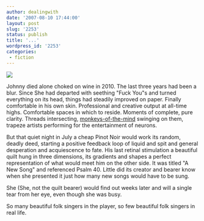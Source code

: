 ```yaml
---
author: dealingwith
date: '2007-08-10 17:44:00'
layout: post
slug: '2253'
status: publish
title: '...'
wordpress_id: '2253'
categories:
 - fiction
---
```


![][1]

Johnny died alone choked on wine in 2010. The last three years had been a
blur. Since She had departed with seething "Fuck You"s and turned everything
on its head, things had steadily improved on paper. Finally comfortable in his
own skin. Professional and creative output at all-time highs. Comfortable
spaces in which to reside. Moments of complete, pure clarity. Threads
intersecting, [monkeys-of-the-mind][2] swinging on them, trapeze artists
performing for the entertainment of neurons.

But that quiet night in July a cheap Pinot Noir would work its random, deadly
deed, starting a positive feedback loop of liquid and spit and general
desperation and acquiescence to fate. His last retinal stimulation a beautiful
quilt hung in three dimensions, its gradients and shapes a perfect
representation of what would meet him on the other side. It was titled "A New
Song" and referenced Psalm 40. Little did its creator and bearer know when she
presented it just how many new songs would have to be sung.

She (She, not the quilt bearer) would find out weeks later and will a single
tear from her eye, even though she was busy.

So many beautiful folk singers in the player, so few beautiful folk singers in
real life.

   [1]: http://danielsjourney.com/blog/files/2007/08/Trapeze_Artists_in_Circus_resized.jpg

   [2]: http://content.cdlib.org/xtf/view?docId=ft7199p0zh&chunk.id=d0e88&toc.depth=1&toc.id=&brand=eschol (Henry Louis Gates Jr. locates the black Englishvernacular roots of the African American literary tradition in the African trickster Esu-Elegbara, whose African American descendant, the signifying monkey, continually outwits his foes with skillful stories and verbal barrage.)

